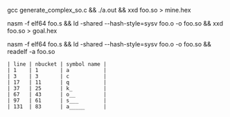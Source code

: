 gcc generate_complex_so.c && ./a.out && xxd foo.so > mine.hex

nasm -f elf64 foo.s && ld -shared --hash-style=sysv foo.o -o foo.so && xxd foo.so > goal.hex

nasm -f elf64 foo.s && ld -shared --hash-style=sysv foo.o -o foo.so && readelf -a foo.so

```
| line | nbucket | symbol name |
| 1    | 1       | a           |
| 3    | 3       | c           |
| 17   | 11      | q           |
| 37   | 25      | k_          |
| 67   | 43      | o__         |
| 97   | 61      | s___        |
| 131  | 83      | a_____      |
```

